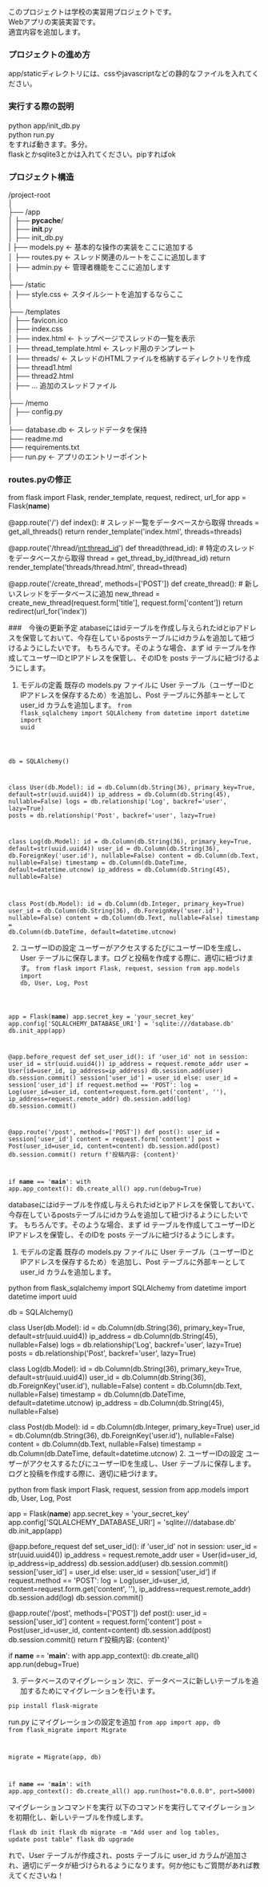 このプロジェクトは学校の実習用プロジェクトです。<br>
Webアプリの実装実習です。<br>
適宜内容を追加します。

### プロジェクトの進め方
app/staticディレクトリには、cssやjavascriptなどの静的なファイルを入れてください。

### 実行する際の説明
python app/init_db.py　<br>
python run.py <br>
をすれば動きます。多分。<br>
flaskとかsqlite3とかは入れてください。pipすればok

### プロジェクト構造
/project-root<br>
│<br>
├── /app<br>
│   ├── __pycache__/<br>
│   ├── __init__.py<br>
│   ├── init_db.py<br>
|   ├── models.py  ← 基本的な操作の実装をここに追加する<br>
│   ├── routes.py  ← スレッド関連のルートをここに追加します<br>
│   ├── admin.py  ← 管理者機能をここに追加します<br>
│<br>
├── /static<br>
│   ├── style.css  ← スタイルシートを追加するならここ<br>
│<br>
├── /templates<br>
│   ├── favicon.ico<br>
│   ├── index.css<br>
│   ├── index.html  ← トップページでスレッドの一覧を表示<br>
│   ├── thread_template.html  ← スレッド用のテンプレート<br>
│   ├── threads/    ← スレッドのHTMLファイルを格納するディレクトリを作成<br>
│       ├── thread1.html<br>
│       ├── thread2.html<br>
│       ├── ... 追加のスレッドファイル<br>
│<br>
├── /memo<br>
│   ├── config.py<br>
│<br>
├── database.db  ← スレッドデータを保持<br>
├── readme.md<br>
├── requirements.txt<br>
├── run.py  ← アプリのエントリーポイント<br>

### routes.pyの修正
from flask import Flask, render_template, request, redirect, url_for
app = Flask(__name__)

@app.route('/')
def index():
    # スレッド一覧をデータベースから取得
    threads = get_all_threads()
    return render_template('index.html', threads=threads)

@app.route('/thread/<int:thread_id>')
def thread(thread_id):
    # 特定のスレッドをデータベースから取得
    thread = get_thread_by_id(thread_id)
    return render_template('threads/thread.html', thread=thread)

@app.route('/create_thread', methods=['POST'])
def create_thread():
    # 新しいスレッドをデータベースに追加
    new_thread = create_new_thread(request.form['title'], request.form['content'])
    return redirect(url_for('index'))

###　今後の更新予定
atabaseにはidテーブルを作成し与えられたidとipアドレスを保管しておいて、今存在しているpostsテーブルにidカラムを追加して紐づけるようにしたいです。
もちろんです。そのような場合、まず id テーブルを作成してユーザーIDとIPアドレスを保管し、そのIDを posts テーブルに紐づけるようにします。

1. モデルの定義
既存の models.py ファイルに User テーブル（ユーザーIDとIPアドレスを保存するため）を追加し、Post テーブルに外部キーとして user_id カラムを追加します。
<code>from flask_sqlalchemy import SQLAlchemy
from datetime import datetime
import uuid

db = SQLAlchemy()

class User(db.Model):
    id = db.Column(db.String(36), primary_key=True, default=str(uuid.uuid4))
    ip_address = db.Column(db.String(45), nullable=False)
    logs = db.relationship('Log', backref='user', lazy=True)
    posts = db.relationship('Post', backref='user', lazy=True)

class Log(db.Model):
    id = db.Column(db.String(36), primary_key=True, default=str(uuid.uuid4))
    user_id = db.Column(db.String(36), db.ForeignKey('user.id'), nullable=False)
    content = db.Column(db.Text, nullable=False)
    timestamp = db.Column(db.DateTime, default=datetime.utcnow)
    ip_address = db.Column(db.String(45), nullable=False)

class Post(db.Model):
    id = db.Column(db.Integer, primary_key=True)
    user_id = db.Column(db.String(36), db.ForeignKey('user.id'), nullable=False)
    content = db.Column(db.Text, nullable=False)
    timestamp = db.Column(db.DateTime, default=datetime.utcnow)</code>

2. ユーザーIDの設定
ユーザーがアクセスするたびにユーザーIDを生成し、User テーブルに保存します。ログと投稿を作成する際に、適切に紐づけます。
<code>from flask import Flask, request, session
from app.models import db, User, Log, Post

app = Flask(__name__)
app.secret_key = 'your_secret_key'
app.config['SQLALCHEMY_DATABASE_URI'] = 'sqlite:///database.db'
db.init_app(app)

@app.before_request
def set_user_id():
    if 'user_id' not in session:
        user_id = str(uuid.uuid4())
        ip_address = request.remote_addr
        user = User(id=user_id, ip_address=ip_address)
        db.session.add(user)
        db.session.commit()
        session['user_id'] = user_id
    else:
        user_id = session['user_id']
    if request.method == 'POST':
        log = Log(user_id=user_id, content=request.form.get('content', ''), ip_address=request.remote_addr)
        db.session.add(log)
        db.session.commit()

@app.route('/post', methods=['POST'])
def post():
    user_id = session['user_id']
    content = request.form['content']
    post = Post(user_id=user_id, content=content)
    db.session.add(post)
    db.session.commit()
    return f'投稿内容: {content}'

if __name__ == '__main__':
    with app.app_context():
        db.create_all()
    app.run(debug=True)</code>

databaseにはidテーブルを作成し与えられたidとipアドレスを保管しておいて、今存在しているpostsテーブルにidカラムを追加して紐づけるようにしたいです。
もちろんです。そのような場合、まず id テーブルを作成してユーザーIDとIPアドレスを保管し、そのIDを posts テーブルに紐づけるようにします。

1. モデルの定義
既存の models.py ファイルに User テーブル（ユーザーIDとIPアドレスを保存するため）を追加し、Post テーブルに外部キーとして user_id カラムを追加します。

python
from flask_sqlalchemy import SQLAlchemy
from datetime import datetime
import uuid

db = SQLAlchemy()

class User(db.Model):
    id = db.Column(db.String(36), primary_key=True, default=str(uuid.uuid4))
    ip_address = db.Column(db.String(45), nullable=False)
    logs = db.relationship('Log', backref='user', lazy=True)
    posts = db.relationship('Post', backref='user', lazy=True)

class Log(db.Model):
    id = db.Column(db.String(36), primary_key=True, default=str(uuid.uuid4))
    user_id = db.Column(db.String(36), db.ForeignKey('user.id'), nullable=False)
    content = db.Column(db.Text, nullable=False)
    timestamp = db.Column(db.DateTime, default=datetime.utcnow)
    ip_address = db.Column(db.String(45), nullable=False)

class Post(db.Model):
    id = db.Column(db.Integer, primary_key=True)
    user_id = db.Column(db.String(36), db.ForeignKey('user.id'), nullable=False)
    content = db.Column(db.Text, nullable=False)
    timestamp = db.Column(db.DateTime, default=datetime.utcnow)
2. ユーザーIDの設定
ユーザーがアクセスするたびにユーザーIDを生成し、User テーブルに保存します。ログと投稿を作成する際に、適切に紐づけます。

python
from flask import Flask, request, session
from app.models import db, User, Log, Post

app = Flask(__name__)
app.secret_key = 'your_secret_key'
app.config['SQLALCHEMY_DATABASE_URI'] = 'sqlite:///database.db'
db.init_app(app)

@app.before_request
def set_user_id():
    if 'user_id' not in session:
        user_id = str(uuid.uuid4())
        ip_address = request.remote_addr
        user = User(id=user_id, ip_address=ip_address)
        db.session.add(user)
        db.session.commit()
        session['user_id'] = user_id
    else:
        user_id = session['user_id']
    if request.method == 'POST':
        log = Log(user_id=user_id, content=request.form.get('content', ''), ip_address=request.remote_addr)
        db.session.add(log)
        db.session.commit()

@app.route('/post', methods=['POST'])
def post():
    user_id = session['user_id']
    content = request.form['content']
    post = Post(user_id=user_id, content=content)
    db.session.add(post)
    db.session.commit()
    return f'投稿内容: {content}'

if __name__ == '__main__':
    with app.app_context():
        db.create_all()
    app.run(debug=True)

3. データベースのマイグレーション
次に、データベースに新しいテーブルを追加するためにマイグレーションを行います。

<code>pip install flask-migrate
</code>

run.py にマイグレーションの設定を追加
<code>from app import app, db
from flask_migrate import Migrate

migrate = Migrate(app, db)

if __name__ == '__main__':
    with app.app_context():
        db.create_all()
    app.run(host="0.0.0.0", port=5000)
</code>

マイグレーションコマンドを実行
以下のコマンドを実行してマイグレーションを初期化し、新しいテーブルを作成します。

<code>flask db init
flask db migrate -m "Add user and log tables, update post table"
flask db upgrade
</code>

れで、User テーブルが作成され、posts テーブルに user_id カラムが追加され、適切にデータが紐づけられるようになります。何か他にもご質問があれば教えてくださいね！